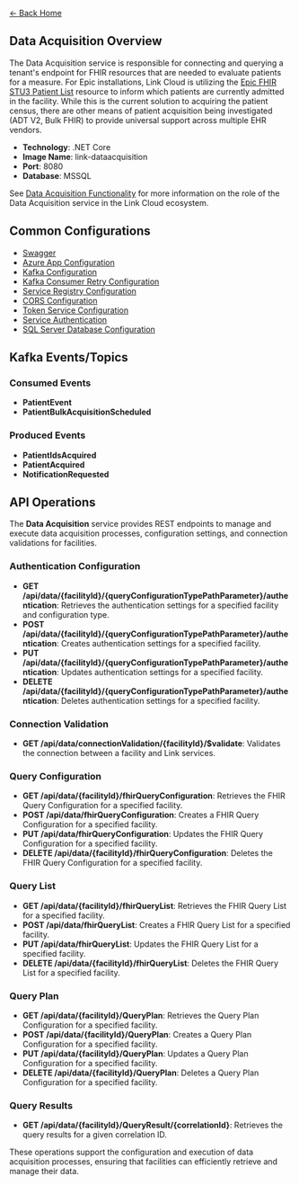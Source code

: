 ﻿[← Back Home](../README.md)

## Data Acquisition Overview

The Data Acquisition service is responsible for connecting and querying a tenant's endpoint for FHIR resources that are needed to evaluate patients for a measure. For Epic installations, Link Cloud is utilizing the [Epic FHIR STU3 Patient List](https://fhir.epic.com/Specifications?api=879) resource to inform which patients are currently admitted in the facility. While this is the current solution to acquiring the patient census, there are other means of patient acquisition being investigated (ADT V2, Bulk FHIR) to provide universal support across multiple EHR vendors.

- **Technology**: .NET Core
- **Image Name**: link-dataacquisition
- **Port**: 8080
- **Database**: MSSQL

See [Data Acquisition Functionality](../functionality/data_acquisition.md) for more information on the role of the Data Acquisition service in the Link Cloud ecosystem.

## Common Configurations

* [Swagger](../config/csharp.md#swagger)
* [Azure App Configuration](../config/csharp.md#azure-app-config-environment-variables)
* [Kafka Configuration](../config/csharp.md#kafka)
* [Kafka Consumer Retry Configuration](../config/csharp.md#kafka-consumer-settings)
* [Service Registry Configuration](../config/csharp.md#service-registry)
* [CORS Configuration](../config/csharp.md#cors)
* [Token Service Configuration](../config/csharp.md#token-service-settings)
* [Service Authentication](../config/csharp.md#service-authentication)
* [SQL Server Database Configuration](../config/csharp.md#sql-server-database)

## Kafka Events/Topics

### Consumed Events

- **PatientEvent**
- **PatientBulkAcquisitionScheduled**

### Produced Events

- **PatientIdsAcquired**
- **PatientAcquired**
- **NotificationRequested**

## API Operations

The **Data Acquisition** service provides REST endpoints to manage and execute data acquisition processes, configuration settings, and connection validations for facilities.

### Authentication Configuration

- **GET /api/data/{facilityId}/{queryConfigurationTypePathParameter}/authentication**: Retrieves the authentication settings for a specified facility and configuration type.
- **POST /api/data/{facilityId}/{queryConfigurationTypePathParameter}/authentication**: Creates authentication settings for a specified facility.
- **PUT /api/data/{facilityId}/{queryConfigurationTypePathParameter}/authentication**: Updates authentication settings for a specified facility.
- **DELETE /api/data/{facilityId}/{queryConfigurationTypePathParameter}/authentication**: Deletes authentication settings for a specified facility.

### Connection Validation

- **GET /api/data/connectionValidation/{facilityId}/$validate**: Validates the connection between a facility and Link services.

### Query Configuration

- **GET /api/data/{facilityId}/fhirQueryConfiguration**: Retrieves the FHIR Query Configuration for a specified facility.
- **POST /api/data/fhirQueryConfiguration**: Creates a FHIR Query Configuration for a specified facility.
- **PUT /api/data/fhirQueryConfiguration**: Updates the FHIR Query Configuration for a specified facility.
- **DELETE /api/data/{facilityId}/fhirQueryConfiguration**: Deletes the FHIR Query Configuration for a specified facility.

### Query List

- **GET /api/data/{facilityId}/fhirQueryList**: Retrieves the FHIR Query List for a specified facility.
- **POST /api/data/fhirQueryList**: Creates a FHIR Query List for a specified facility.
- **PUT /api/data/fhirQueryList**: Updates the FHIR Query List for a specified facility.
- **DELETE /api/data/{facilityId}/fhirQueryList**: Deletes the FHIR Query List for a specified facility.

### Query Plan

- **GET /api/data/{facilityId}/QueryPlan**: Retrieves the Query Plan Configuration for a specified facility.
- **POST /api/data/{facilityId}/QueryPlan**: Creates a Query Plan Configuration for a specified facility.
- **PUT /api/data/{facilityId}/QueryPlan**: Updates a Query Plan Configuration for a specified facility.
- **DELETE /api/data/{facilityId}/QueryPlan**: Deletes a Query Plan Configuration for a specified facility.

### Query Results

- **GET /api/data/{facilityId}/QueryResult/{correlationId}**: Retrieves the query results for a given correlation ID.

These operations support the configuration and execution of data acquisition processes, ensuring that facilities can efficiently retrieve and manage their data.